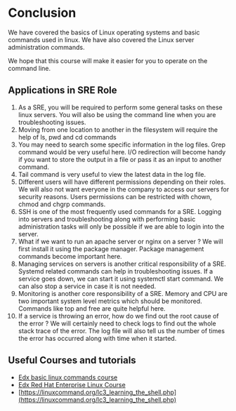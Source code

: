 # Conclusion

We have covered the basics of Linux operating systems and basic commands used in linux.
We have also covered the Linux server administration commands.

We hope that this course will make it easier for you to operate on the command line.

## Applications in SRE Role

1. As a SRE, you will be required to perform some general tasks on these linux servers. You will also be using the command line when you are troubleshooting issues.
2. Moving from one location to another in the filesystem will require the help of ls, pwd and cd commands
3. You may need to search some specific information in the log files. Grep command would be very useful here. I/O redirection will become handy if you want to store the output in a file or pass it as an input to another command.
4. Tail command is very useful to view the latest data in the log file.
5. Different users will have different permissions depending on their roles. We will also not want everyone in the company to access our servers for security reasons. Users permissions can be restricted with chown, chmod and chgrp commands.
6. SSH is one of the most frequently used commands for a SRE. Logging into servers and troubleshooting along with performing basic administration tasks will only be possible if we are able to login into the server.
7. What if we want to run an apache server or nginx on a server ? We will first install it using the package manager. Package management commands become important here.
8. Managing services on servers is another critical responsibility of a SRE. Systemd related commands can help in troubleshooting issues. If a service goes down, we can start it using systemctl start command. We can also stop a service in case it is not needed.
9. Monitoring is another core responsibility of a SRE. Memory and CPU are two important system level metrics which should be monitored. Commands like top and free are quite helpful here.
10. If a service is throwing an error, how do we find out the root cause of the error ? We will certainly need to check logs to find out the whole stack trace of the error. The log file will also tell us the number of times the error has occurred along with time when it started.

## Useful Courses and tutorials

* [Edx basic linux commands course](https://courses.edx.org/courses/course-v1:LinuxFoundationX+LFS101x+1T2020/course/)
* [Edx Red Hat Enterprise Linux Course](https://courses.edx.org/courses/course-v1:RedHat+RH066x+2T2017/course/)
* [https://linuxcommand.org/lc3_learning_the_shell.php](https://linuxcommand.org/lc3_learning_the_shell.php)
